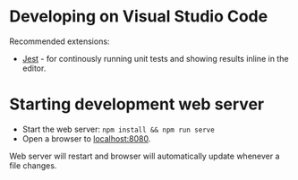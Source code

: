 # Developing on Visual Studio Code

Recommended extensions:
- [Jest](https://marketplace.visualstudio.com/items?itemName=Orta.vscode-jest) - for continously running unit tests and showing results inline in the editor.

# Starting development web server

- Start the web server: `npm install && npm run serve`
- Open a browser to [localhost:8080](http://localhost:8080).

Web server will restart and browser will automatically update whenever a file changes.